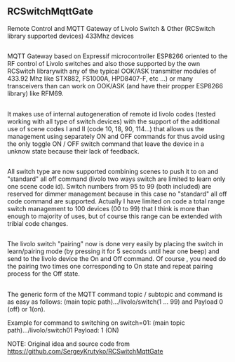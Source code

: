 ## RCSwitchMqttGate
Remote Control and MQTT Gateway of Livolo Switch & Other (RCSwitch library supported devices) 433Mhz devices
##
MQTT Gateway based on Expressif microcontroller ESP8266 oriented to the RF control of Livolo switches and also those supported by the own RCSwitch librarywith any of the typical OOK/ASK transmitter modules of 433.92 Mhz like STX882, FS1000A, HPD8407-F, etc ...) or many transceivers than can work on OOK/ASK (and have their propper ESP8266 library) like RFM69.
##
It makes use of internal autogeneration of remote id livolo codes (tested working with all type of switch devices) with the support of the additional use of scene codes I and II (code 10, 18, 90, 114...) that allows us the management using separately ON and OFF commands for thus avoid using the only toggle ON / OFF switch command that leave the device in a unknow state because their lack of feedback.
##
All switch type are now supported combining scenes to push it to on and "standard" all off command (livolo two ways switch are limited to learn only one scene code id).
Switch numbers from 95 to 99 (both included) are reserved for dimmer management because in this case no "standard" all off code command are supported.
Actually I have limited on code a total range switch management to 100 devices (00 to 99) that I think is more than enough to majority of uses, but of course this range can be extended with tribial code changes.
##
The livolo switch "pairing" now is done very easily by placing the switch in learn/pairing mode (by pressing it for 5 seconds until hear one beep) and send to the livolo device the On and Off command. Of course , you need do the pairing two times one corresponding to On state and repeat pairing process for the Off state.
##

The generic form of the MQTT command topic / subtopic and command is as easy as follows:
(main topic path).../livolo/switch(1 ... 99)  and Payload 0 (off) or 1(on).

Example for command to switching on switch=01:
(main topic path).../livolo/switch01
Payload: 1 (ON)

NOTE: Original idea and source code from https://github.com/SergeyKrutyko/RCSwitchMqttGate

